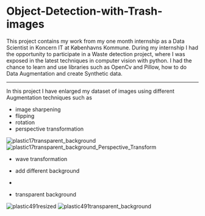 # Object-Detection-with-Trash-images

This project contains my work from my one month internship as a Data Scientist in Koncern IT at Københavns Kommune. During my internship I had the opportunity to participate in a Waste detection project, where I was exposed in the latest techniques in computer vision with python. I had the chance to learn and use libraries such as OpenCv and Pillow, how to do Data Augmentation and create Synthetic data.

---
In this project I have enlarged my dataset of images using different Augmentation techniques such as

- image sharpening
- flipping
- rotation
- perspective transformation

![plastic17transparent_background](https://user-images.githubusercontent.com/110908916/183950060-2037fea1-8b42-4f29-b74d-de00fc2e8ea3.png) ![plastic17transparent_background_Perspective_Transform](https://user-images.githubusercontent.com/110908916/183950410-b7797ce7-7d9d-46d0-95e1-390797a28c35.png)



- wave transformation
- add different background
- 

- transparent background

![plastic491resized](https://user-images.githubusercontent.com/110908916/183945998-e839e860-fc49-4f9e-bdd4-d67edb3968a5.png)  ![plastic491transparent_background](https://user-images.githubusercontent.com/110908916/183946413-06186662-7865-43b9-9eec-0f08ada312d0.png)

